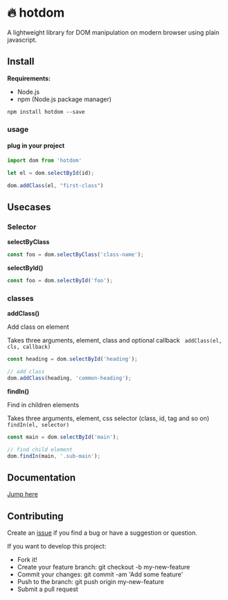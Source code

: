 # 🔥 hotdom

A lightweight library for DOM manipulation on modern browser using plain javascript.

## Install

**Requirements:**

- Node.js
- npm (Node.js package manager)

```
npm install hotdom --save
```

### usage

#### plug in your project

```javascript
import dom from 'hotdom'

let el = dom.selectById(id);

dom.addClass(el, "first-class")

```

## Usecases

### Selector

__selectByClass__

```javascript
const foo = dom.selectByClass('class-name');
```

__selectById()__

```javascript
const foo = dom.selectById('foo');
```


### classes

__addClass()__

Add class on element

Takes three arguments, element, class and optional callback 
`  addClass(el, cls, callback) `

```javascript
const heading = dom.selectById('heading');

// add class 
dom.addClass(heading, 'common-heading');
```

__findIn()__

Find in children elements

Takes three arguments, element, css selector (class, id, tag and so on)
`   findIn(el, selector)  `

```javascript
const main = dom.selectById('main');

// find child element
dom.findIn(main, '.sub-main');

```

## Documentation

[Jump here](https://github.com/hidaytrahman/hotdom/wiki)



## Contributing
Create an [issue](https://github.com/hidaytrahman/hotdom/issues/new) if you find a bug or have a suggestion or question.

If you want to develop this project:

- Fork it!
- Create your feature branch: git checkout -b my-new-feature
- Commit your changes: git commit -am 'Add some feature'
- Push to the branch: git push origin my-new-feature
- Submit a pull request
